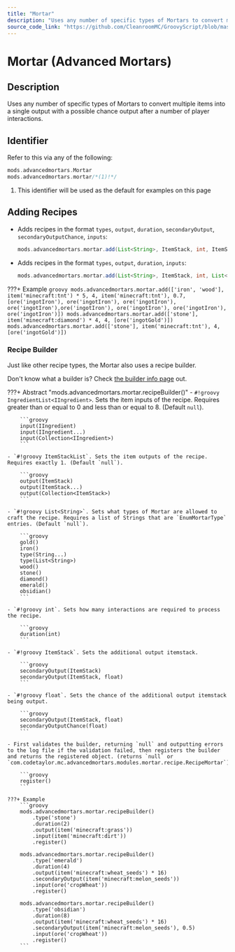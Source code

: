 ```yaml
---
title: "Mortar"
description: "Uses any number of specific types of Mortars to convert multiple items into a single output with a possible chance output after a number of player interactions."
source_code_link: "https://github.com/CleanroomMC/GroovyScript/blob/master/src/main/java/com/cleanroommc/groovyscript/compat/mods/advancedmortars/Mortar.java"
---
```


# Mortar (Advanced Mortars)

## Description

Uses any number of specific types of Mortars to convert multiple items into a single output with a possible chance output after a number of player interactions.

## Identifier

Refer to this via any of the following:

```groovy hl_lines="2"
mods.advancedmortars.Mortar
mods.advancedmortars.mortar/*(1)!*/
```

1. This identifier will be used as the default for examples on this page

## Adding Recipes

- Adds recipes in the format `types`, `output`, `duration`, `secondaryOutput`, `secondaryOutputChance`, `inputs`:

    ```groovy
    mods.advancedmortars.mortar.add(List<String>, ItemStack, int, ItemStack, float, List<IIngredient>)
    ```

- Adds recipes in the format `types`, `output`, `duration`, `inputs`:

    ```groovy
    mods.advancedmortars.mortar.add(List<String>, ItemStack, int, List<IIngredient>)
    ```

???+ Example
    ```groovy
    mods.advancedmortars.mortar.add(['iron', 'wood'], item('minecraft:tnt') * 5, 4, item('minecraft:tnt'), 0.7, [ore('ingotIron'), ore('ingotIron'), ore('ingotIron'), ore('ingotIron'),ore('ingotIron'), ore('ingotIron'), ore('ingotIron'), ore('ingotIron')])
    mods.advancedmortars.mortar.add(['stone'], item('minecraft:diamond') * 4, 4, [ore('ingotGold')])
    mods.advancedmortars.mortar.add(['stone'], item('minecraft:tnt'), 4, [ore('ingotGold')])
    ```

### Recipe Builder

Just like other recipe types, the Mortar also uses a recipe builder.

Don't know what a builder is? Check [the builder info page](../../../groovy/builder.md) out.

???+ Abstract "mods.advancedmortars.mortar.recipeBuilder()"
    - `#!groovy IngredientList<IIngredient>`. Sets the item inputs of the recipe. Requires greater than or equal to 0 and less than or equal to 8. (Default `null`).

        ```groovy
        input(IIngredient)
        input(IIngredient...)
        input(Collection<IIngredient>)
        ```

    - `#!groovy ItemStackList`. Sets the item outputs of the recipe. Requires exactly 1. (Default `null`).

        ```groovy
        output(ItemStack)
        output(ItemStack...)
        output(Collection<ItemStack>)
        ```

    - `#!groovy List<String>`. Sets what types of Mortar are allowed to craft the recipe. Requires a list of Strings that are `EnumMortarType` entries. (Default `null`).

        ```groovy
        gold()
        iron()
        type(String...)
        type(List<String>)
        wood()
        stone()
        diamond()
        emerald()
        obsidian()
        ```

    - `#!groovy int`. Sets how many interactions are required to process the recipe.

        ```groovy
        duration(int)
        ```

    - `#!groovy ItemStack`. Sets the additional output itemstack.

        ```groovy
        secondaryOutput(ItemStack)
        secondaryOutput(ItemStack, float)
        ```

    - `#!groovy float`. Sets the chance of the additional output itemstack being output.

        ```groovy
        secondaryOutput(ItemStack, float)
        secondaryOutputChance(float)
        ```

    - First validates the builder, returning `null` and outputting errors to the log file if the validation failed, then registers the builder and returns the registered object. (returns `null` or `com.codetaylor.mc.advancedmortars.modules.mortar.recipe.RecipeMortar`).

        ```groovy
        register()
        ```

    ???+ Example
        ```groovy
        mods.advancedmortars.mortar.recipeBuilder()
            .type('stone')
            .duration(2)
            .output(item('minecraft:grass'))
            .input(item('minecraft:dirt'))
            .register()

        mods.advancedmortars.mortar.recipeBuilder()
            .type('emerald')
            .duration(4)
            .output(item('minecraft:wheat_seeds') * 16)
            .secondaryOutput(item('minecraft:melon_seeds'))
            .input(ore('cropWheat'))
            .register()

        mods.advancedmortars.mortar.recipeBuilder()
            .type('obsidian')
            .duration(8)
            .output(item('minecraft:wheat_seeds') * 16)
            .secondaryOutput(item('minecraft:melon_seeds'), 0.5)
            .input(ore('cropWheat'))
            .register()
        ```
